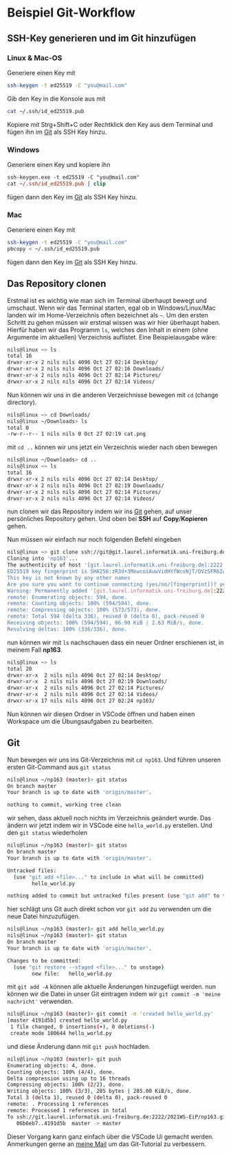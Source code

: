 # Beispiel Git-Workflow

## SSH-Key generieren und im Git hinzufügen

### Linux & Mac-OS

Generiere einen Key mit

```sh
ssh-keygen -t ed25519 -C "you@mail.com"
```

Gib den Key in die Konsole aus mit

```sh
cat ~/.ssh/id_ed25519.pub
```

Kopiere mit Strg+Shift+C oder Rechtklick den Key aus dem Terminal und fügen ihn im [Git](https://git.laurel.informatik.uni-freiburg.de/user/settings/keys) als SSH Key hinzu.

### Windows

Generiere einen Key und kopiere ihn

```ps
ssh-keygen.exe -t ed25519 -C "you@mail.com"
cat ~/.ssh/id_ed25519.pub | clip
```

fügen dann den Key im [Git](https://git.laurel.informatik.uni-freiburg.de/user/settings/keys) als SSH Key hinzu.

### Mac

Generiere einen Key mit
```sh
ssh-keygen -t ed25519 -C "you@mail.com"
pbcopy < ~/.ssh/id_ed25519.pub
```

fügen dann den Key im [Git](https://git.laurel.informatik.uni-freiburg.de/user/settings/keys) als SSH Key hinzu.

## Das Repository clonen

Erstmal ist es wichtig wie man sich im Terminal überhaupt bewegt und umschaut. Wenn wir das Terminal starten, egal ob in Windows/Linux/Mac landen wir im Home-Verzeichnis often bezeichnet als `~`. Um den ersten Schritt zu gehen müssen wir erstmal wissen was wir hier überhaupt haben. Hierfür haben wir das Programm `ls`, welches den Inhalt in einem (ohne Argumente im aktuellen) Verzeichnis auflistet. Eine Beispielausgabe wäre:

```sh
nils@linux ~> ls
total 16
drwxr-xr-x 2 nils nils 4096 Oct 27 02:14 Desktop/
drwxr-xr-x 2 nils nils 4096 Oct 27 02:16 Downloads/
drwxr-xr-x 2 nils nils 4096 Oct 27 02:14 Pictures/
drwxr-xr-x 2 nils nils 4096 Oct 27 02:14 Videos/
```

Nun können wir uns in die anderen Verzeichnisse bewegen mit `cd` (change directory).

```sh
nils@linux ~> cd Downloads/
nils@linux ~/Downloads> ls
total 0
-rw-r--r-- 1 nils nils 0 Oct 27 02:19 cat.png
```

mit `cd ..` können wir uns jetzt ein Verzeichnis wieder nach oben bewegen

```sh
nils@linux ~/Downloads> cd ..
nils@linux ~> ls
total 16
drwxr-xr-x 2 nils nils 4096 Oct 27 02:14 Desktop/
drwxr-xr-x 2 nils nils 4096 Oct 27 02:19 Downloads/
drwxr-xr-x 2 nils nils 4096 Oct 27 02:14 Pictures/
drwxr-xr-x 2 nils nils 4096 Oct 27 02:14 Videos/
```

nun clonen wir das Repository indem wir ins [Git](https://git.laurel.informatik.uni-freiburg.de/2021WS-EiP/) gehen, auf unser persönliches Repository gehen. Und oben bei **SSH** auf **Copy**/**Kopieren** gehen.

Nun müssen wir einfach nur noch folgenden Befehl eingeben

```sh
nils@linux ~> git clone ssh://git@git.laurel.informatik.uni-freiburg.de:2222/2021WS-EiP/np163.git
Cloning into 'np163'...
The authenticity of host '[git.laurel.informatik.uni-freiburg.de]:2222 ([132.230.166.132]:2222)' can't be established.
ED25519 key fingerprint is SHA256:zR3d+3MewcoiAuwVidHYfWcsNjT/OVz5FR6IwIyTNCs.
This key is not known by any other names
Are you sure you want to continue connecting (yes/no/[fingerprint])? yes
Warning: Permanently added '[git.laurel.informatik.uni-freiburg.de]:2222' (ED25519) to the list of known hosts.
remote: Enumerating objects: 594, done.
remote: Counting objects: 100% (594/594), done.
remote: Compressing objects: 100% (573/573), done.
remote: Total 594 (delta 336), reused 0 (delta 0), pack-reused 0
Receiving objects: 100% (594/594), 86.90 KiB | 2.63 MiB/s, done.
Resolving deltas: 100% (336/336), done.
```

nun können wir mit `ls` nachschauen dass ein neuer Ordner erschienen ist, in meinem Fall **np163**.

```sh
nils@linux ~> ls
total 20
drwxr-xr-x  2 nils nils 4096 Oct 27 02:14 Desktop/
drwxr-xr-x  2 nils nils 4096 Oct 27 02:19 Downloads/
drwxr-xr-x  2 nils nils 4096 Oct 27 02:14 Pictures/
drwxr-xr-x  2 nils nils 4096 Oct 27 02:14 Videos/
drwxr-xr-x 17 nils nils 4096 Oct 27 02:24 np163/
```

Nun können wir diesen Ordner in VSCode öffnen und haben einen Workspace um die Übungsaufgaben zu bearbeiten.

## Git

Nun bewegen wir uns ins Git-Verzeichnis mit `cd np163`. Und führen unseren ersten Git-Command aus `git status`

```sh
nils@linux ~/np163 (master)> git status
On branch master
Your branch is up to date with 'origin/master'.

nothing to commit, working tree clean
```

wir sehen, dass aktuell noch nichts im Verzeichnis geändert wurde. Das ändern wir jetzt indem wir in VSCode eine `hello_world.py` erstellen. Und den `git status` wiederholen

```sh
nils@linux ~/np163 (master)> git status
On branch master
Your branch is up to date with 'origin/master'.

Untracked files:
  (use "git add <file>..." to include in what will be committed)
        hello_world.py

nothing added to commit but untracked files present (use "git add" to track)
```

hier schlägt uns Git auch direkt schon vor `git add` zu verwenden um die neue Datei hinzuzufügen.

```sh
nils@linux ~/np163 (master)> git add hello_world.py
nils@linux ~/np163 (master)> git status
On branch master
Your branch is up to date with 'origin/master'.

Changes to be committed:
  (use "git restore --staged <file>..." to unstage)
        new file:   hello_world.py
```

mit `git add -A` können alle aktuelle Änderungen hinzugefügt werden.
nun können wir die Datei in unser Git eintragen indem wir `git commit -m 'meine nachricht'` verwenden.

```sh
nils@linux ~/np163 (master)> git commit -m 'created hello_world.py'
[master 4191d5b] created hello_world.py
 1 file changed, 0 insertions(+), 0 deletions(-)
 create mode 100644 hello_world.py
```

und diese Änderung dann mit `git push` hochladen.

```sh
nils@linux ~/np163 (master)> git push
Enumerating objects: 4, done.
Counting objects: 100% (4/4), done.
Delta compression using up to 16 threads
Compressing objects: 100% (2/2), done.
Writing objects: 100% (3/3), 285 bytes | 285.00 KiB/s, done.
Total 3 (delta 1), reused 0 (delta 0), pack-reused 0
remote: . Processing 1 references
remote: Processed 1 references in total
To ssh://git.laurel.informatik.uni-freiburg.de:2222/2021WS-EiP/np163.git
   06b6eb7..4191d5b  master -> master
```

Dieser Vorgang kann ganz einfach über die VSCode Ui gemacht werden. Anmerkungen gerne an [meine Mail](mailto:nils@narl.io) um das Git-Tutorial zu verbessern.